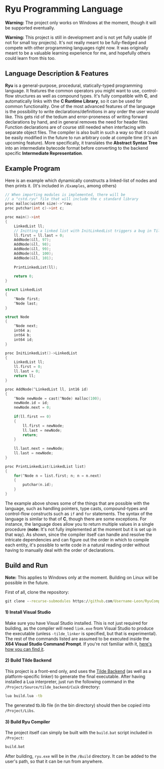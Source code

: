 # Ryu Programming Language

**Warning:** The project only works on Windows at the moment, though it will be supported eventually.

**Warning:** This project is still in development and is not yet fully usable (if not for small toy projects). It's not really meant to be fully-fledged and compete with other programming languages right now. It was originally meant to be a valuable learning experience for me, and hopefully others could learn from this too.

## Language Description & Features

**Ryu** is a general-purpose, procedural, statically-typed programming language. It features the common operators you might want to use, control-flow structures as well as compound types. It's fully compatible with **C**, and automatically links with the **C Runtime Library**, so it can be used for common functionality. One of the most advanced features of the language is the possibility to write declarations/definitions in any order the user would like. This gets rid of the tedium and error-proneness of writing forward declarations by hand, and in general removes the need for header files. Function declarations are of course still needed when interfacing with separate object files. The compiler is also built in such a way so that it could be easily modified in the future to run arbitrary code at compile time (it's an upcoming feature). More specifically, it translates the **Abstract Syntax Tree** into an intermediate bytecode format before converting to the backend specific **Intermediate Representation**.

## Example Program

Here is an example which dynamically constructs a linked-list of nodes and then prints it. (It's included in `/Examples`, among others)

```c 
// When importing modules is implemented, there will be
// a "cstd.ryu" file that will include the c standard library
proc malloc(uint64 size)->^raw;
proc putchar(int c)->int c;

proc main()->int
{
    LinkedList ll;
    // Initting a linked list with InitLinkedList triggers a bug in Tilde Backend.
    ll.first = ll.last = 0;
    AddNode(&ll, 97);
    AddNode(&ll, 98);
    AddNode(&ll, 99);
    AddNode(&ll, 100);
    AddNode(&ll, 101);
    
    PrintLinkedList(ll);
    
    return 0;
}

struct LinkedList
{
    ^Node first;
    ^Node last;
}

struct Node
{
    ^Node next;
    int64 a;
    int64 b;
    int64 id;
}

proc InitLinkedList()->LinkedList
{
    LinkedList ll;
    ll.first = 0;
    ll.last = 0;
    return ll;
}

proc AddNode(^LinkedList ll, int16 id)
{
    ^Node newNode = cast(^Node) malloc(100);
    newNode.id = id;
    newNode.next = 0;
    
    if(ll.first == 0)
    {
        ll.first = newNode;
        ll.last = newNode;
        return;
    }
    
    ll.last.next = newNode;
    ll.last = newNode;
}

proc PrintLinkedList(LinkedList list)
{
    for(^Node n = list.first; n; n = n.next)
    {
        putchar(n.id);
    }
}
```

The example above shows some of the things that are possible with the language, such as handling pointers, type casts, compound-types and control-flow constructs such as `if` and `for` statements. The syntax of the language is similar to that of **C**, though there are some exceptions. For instance, the language does allow you to return multiple values in a single procedure (**note:** It's not fully implemented at the moment but it is set up in that way). As shown, since the compiler itself can handle and resolve the intricate dependencies and can figure out the order in which to compile each entity, it's possible to write code in a natural reading order without having to manually deal with the order of declarations.

## Build and Run

**Note:** This applies to Windows only at the moment. Building on Linux will be possible in the future.

First of all, clone the repository:
```bat 
git clone --recurse-submodules https://github.com/Username-Leon/RyuCompiler
```

#### 1) Install Visual Studio
Make sure you have Visual Studio installed. This is not just required for building, as the compiler will need `link.exe` from Visual Studio to produce the executable (unless `-tilde_linker` is specified, but that is experimental). The rest of the commands listed are assumed to be executed inside the **X64 Visual Studio Command Prompt**. If you're not familiar with it, [here's how you can find it](https://learn.microsoft.com/en-us/visualstudio/ide/reference/command-prompt-powershell?view=vs-2022).

#### 2) Build Tilde Backend 
This project is a front-end only, and uses the [Tilde Backend](https://github.com/RealNeGate/Cuik) (as well as a platform-specific linker) to generate the final executable.
After having installed a Lua interpreter, just run the following command in the `/Project/Source/tilde_backend/Cuik` directory:

```bat 
lua build.lua -tb
```

The generated tb.lib file (in the bin directory) should then be copied into `/Project/Libs`.

#### 3) Build Ryu Compiler

The project itself can simply be built with the `build.bat` script included in `/Project`:
```bat 
build.bat
```

After building, `ryu.exe` will be in the `/Build` directory. It can be added to the user's path, so that it can be run from anywhere.